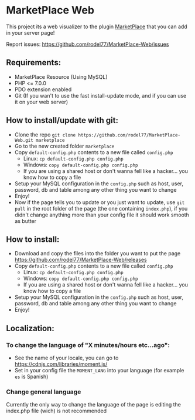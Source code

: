 # MarketPlace Web

This project its a web visualizer to the plugin [MarketPlace](https://www.spigotmc.org/resources/48526/) that you can add in your server page!

Report issues: https://github.com/rodel77/MarketPlace-Web/issues

## Requirements:
+ MarketPlace Resource (Using MySQL)
+ PHP <= 7.0.0
+ PDO extension enabled
+ Git (If you wan't to use the fast install-update mode, and if you can use it on your web server)

## How to install/update with git:
+ Clone the repo ``git clone https://github.com/rodel77/MarketPlace-Web.git marketplace``
+ Go to the new created folder ``marketplace``
+ Copy ``default-config.php`` contents to a new file called ``config.php``
  + Linux: ``cp default-config.php config.php``
  + Windows: ``copy default-config.php config.php``
  + If you are using a shared host or don't wanna fell like a hacker... you know how to copy a file
+ Setup your MySQL configuration in the ``config.php`` such as host, user, password, db and table among any other thing you want to change
+ Enjoy!
+ Now if the page tells you to update or you just want to update, use ``git pull`` in the root folder of the page (the one containing ``index.php``), if you didn't change anything more than your config file it should work smooth as butter

## How to install:
+ Download and copy the files into the folder you want to put the page https://github.com/rodel77/MarketPlace-Web/releases
+ Copy ``default-config.php`` contents to a new file called ``config.php``
  + Linux: ``cp default-config.php config.php``
  + Windows: ``copy default-config.php config.php``
  + If you are using a shared host or don't wanna fell like a hacker... you know how to copy a file
+ Setup your MySQL configuration in the ``config.php`` such as host, user, password, db and table among any other thing you want to change
+ Enjoy!

## Localization:

### To change the language of "X minutes/hours etc...ago":
+ See the name of your locale, you can go to https://cdnjs.com/libraries/moment.js/
+ Set in your config file the `MOMENT_LANG` into your language (for example `es` is Spanish)

### Change general language
Currently the only way to change the language of the page is editing the index.php file (wich) is not recommended